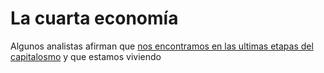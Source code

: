 ---
---

# La cuarta economía

Algunos analistas afirman que [nos encontramos en las ultimas etapas del capitalosmo](https://www.marxists.org/archive/mandel/1972/latecap/index.html) y que estamos viviendo